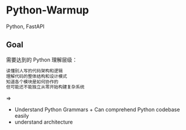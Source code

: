 # Python-Warmup

Python, FastAPI

## Goal

需要达到的 Python 理解层级：

```sh
读懂别人写的代码架构和逻辑
理解代码的整体结构和设计模式
知道各个模块是如何协作的
但可能还不能独立从零开始构建复杂系统
```

=>

- Understand Python Grammars + Can comprehend Python codebase easily
- understand architecture
